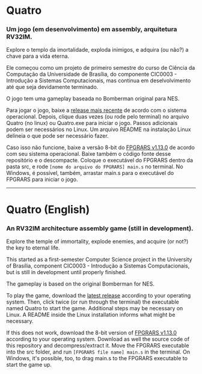 # Quatro
### Um jogo (em desenvolvimento) em assembly, arquitetura RV32IM.

Explore o templo da imortalidade, exploda inimigos, e adquira (ou não?) a chave para a vida eterna.

Ele começou como um projeto de primeiro semestre do curso de Ciência da Computação da Universidade de Brasília, do componente CIC0003 - Introdução a Sistemas Computacionais, mas continua em deselvolvimento até que seja devidamente terminado.

O jogo tem uma gameplay baseada no Bomberman original para NES.

Para jogar o jogo, baixe a [release mais recente](https://github.com/fer-amdias/quatro/releases) de acordo com o sistema operacional. Depois, clique duas vezes (ou rode pelo terminal) no arquivo Quatro (no linux) ou Quatro.exe para iniciar o jogo. Passos adicionais podem ser necessários no Linux. Um arquivo README na instalação Linux delineia o que pode ser necessário fazer.

Caso isso não funcione, baixe a versão 8-bit do [FPGRARS v1.13.0](https://github.com/LeoRiether/FPGRARS/releases/tag/v1.13.0) de acordo com seu sistema operacional. Baixe também o código fonte desse repositório e o descompacte. Coloque o executável do FPGRARS dentro da pasta src, e rode `[nome do arquivo do FPGRARS] main.s` no terminal. No Windows, é possível, também, arrastar main.s para o executável do FPGRARS para iniciar o jogo.

---

# Quatro (English)
### An RV32IM architecture assembly game (still in development).

Explore the temple of immortality, explode enemies, and acquire (or not?) the key to eternal life.

This started as a first-semester Computer Science project in the University of Brasília, component CIC0003 - Introdução a Sistemas Computacionais, but is still in development until properly finished.

The gameplay is based on the original Bomberman for NES.

To play the game, download the [latest release](https://github.com/fer-amdias/quatro/releases) according to your operating system. Then, click twice (or run through the terminal) the executable named Quatro to start the game. Additional steps may be necessary on Linux. A README inside the Linux installation informs what might be necessary.

If this does not work, download the 8-bit version of [FPGRARS v1.13.0](https://github.com/LeoRiether/FPGRARS/releases/tag/v1.13.0) according to your operating system. Download as well the source code of this repository and decompress/extract it. Move the FPGRARS executable into the src folder, and run `[FPGRARS file name] main.s` in the terminal. On Windows, it's possible, too, to drag main.s to the FPGRARS executable to start the game up.
